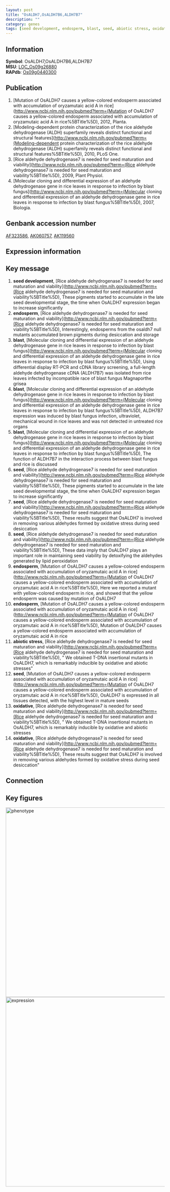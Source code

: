 ```yaml
---
layout: post
title: "OsALDH7,OsALDH7B6,ALDH7B7"
description: ""
category: genes
tags: [seed development, endosperm, blast, seed, abiotic stress, oxidative, Gene]
---
```


## Information
__Symbol__: OsALDH7,OsALDH7B6,ALDH7B7  
__MSU__: [LOC_Os09g26880](http://rice.plantbiology.msu.edu/cgi-bin/ORF_infopage.cgi?orf=LOC_Os09g26880)  
__RAPdb__: [Os09g0440300](http://rapdb.dna.affrc.go.jp/viewer/gbrowse_details/irgsp1?name=Os09g0440300)  

## Publication
1. [Mutation of OsALDH7 causes a yellow-colored endosperm associated with accumulation of oryzamutaic acid A in rice](http://www.ncbi.nlm.nih.gov/pubmed?term=(Mutation of OsALDH7 causes a yellow-colored endosperm associated with accumulation of oryzamutaic acid A in rice%5BTitle%5D), 2012, Planta.
2. [Modeling-dependent protein characterization of the rice aldehyde dehydrogenase (ALDH) superfamily reveals distinct functional and structural features](http://www.ncbi.nlm.nih.gov/pubmed?term=(Modeling-dependent protein characterization of the rice aldehyde dehydrogenase (ALDH) superfamily reveals distinct functional and structural features%5BTitle%5D), 2010, PLoS One.
3. [Rice aldehyde dehydrogenase7 is needed for seed maturation and viability](http://www.ncbi.nlm.nih.gov/pubmed?term=(Rice aldehyde dehydrogenase7 is needed for seed maturation and viability%5BTitle%5D), 2009, Plant Physiol.
4. [Molecular cloning and differential expression of an aldehyde dehydrogenase gene in rice leaves in response to infection by blast fungus](http://www.ncbi.nlm.nih.gov/pubmed?term=(Molecular cloning and differential expression of an aldehyde dehydrogenase gene in rice leaves in response to infection by blast fungus%5BTitle%5D), 2007, Biologia.

## Genbank accession number
[AF323586](http://www.ncbi.nlm.nih.gov/nuccore/AF323586), [AK060757](http://www.ncbi.nlm.nih.gov/nuccore/AK060757), [AK119560](http://www.ncbi.nlm.nih.gov/nuccore/AK119560)

## Expression information

## Key message
1. __seed development__, [Rice aldehyde dehydrogenase7 is needed for seed maturation and viability](http://www.ncbi.nlm.nih.gov/pubmed?term=(Rice aldehyde dehydrogenase7 is needed for seed maturation and viability%5BTitle%5D),  These pigments started to accumulate in the late seed developmental stage, the time when OsALDH7 expression began to increase significantly
2. __endosperm__, [Rice aldehyde dehydrogenase7 is needed for seed maturation and viability](http://www.ncbi.nlm.nih.gov/pubmed?term=(Rice aldehyde dehydrogenase7 is needed for seed maturation and viability%5BTitle%5D),  Interestingly, endosperms from the osaldh7 null mutants accumulated brown pigments during desiccation and storage
3. __blast__, [Molecular cloning and differential expression of an aldehyde dehydrogenase gene in rice leaves in response to infection by blast fungus](http://www.ncbi.nlm.nih.gov/pubmed?term=(Molecular cloning and differential expression of an aldehyde dehydrogenase gene in rice leaves in response to infection by blast fungus%5BTitle%5D),  Using diﬀerential display RT-PCR and cDNA library screening, a full-length aldehyde dehydrogenase cDNA (ALDH7B7) was isolated from rice leaves infected by incompatible race of blast fungus Magnaporthe grisea
4. __blast__, [Molecular cloning and differential expression of an aldehyde dehydrogenase gene in rice leaves in response to infection by blast fungus](http://www.ncbi.nlm.nih.gov/pubmed?term=(Molecular cloning and differential expression of an aldehyde dehydrogenase gene in rice leaves in response to infection by blast fungus%5BTitle%5D),  ALDH7B7 expression was induced by blast fungus infection, ultraviolet, mechanical wound in rice leaves and was not detected in untreated rice organs
5. __blast__, [Molecular cloning and differential expression of an aldehyde dehydrogenase gene in rice leaves in response to infection by blast fungus](http://www.ncbi.nlm.nih.gov/pubmed?term=(Molecular cloning and differential expression of an aldehyde dehydrogenase gene in rice leaves in response to infection by blast fungus%5BTitle%5D),  The function of ALDH7B7 in the interaction process between blast fungus and rice is discussed
6. __seed__, [Rice aldehyde dehydrogenase7 is needed for seed maturation and viability](http://www.ncbi.nlm.nih.gov/pubmed?term=(Rice aldehyde dehydrogenase7 is needed for seed maturation and viability%5BTitle%5D),  These pigments started to accumulate in the late seed developmental stage, the time when OsALDH7 expression began to increase significantly
7. __seed__, [Rice aldehyde dehydrogenase7 is needed for seed maturation and viability](http://www.ncbi.nlm.nih.gov/pubmed?term=(Rice aldehyde dehydrogenase7 is needed for seed maturation and viability%5BTitle%5D),  These results suggest that OsALDH7 is involved in removing various aldehydes formed by oxidative stress during seed desiccation
8. __seed__, [Rice aldehyde dehydrogenase7 is needed for seed maturation and viability](http://www.ncbi.nlm.nih.gov/pubmed?term=(Rice aldehyde dehydrogenase7 is needed for seed maturation and viability%5BTitle%5D),  These data imply that OsALDH7 plays an important role in maintaining seed viability by detoxifying the aldehydes generated by lipid peroxidation
9. __endosperm__, [Mutation of OsALDH7 causes a yellow-colored endosperm associated with accumulation of oryzamutaic acid A in rice](http://www.ncbi.nlm.nih.gov/pubmed?term=(Mutation of OsALDH7 causes a yellow-colored endosperm associated with accumulation of oryzamutaic acid A in rice%5BTitle%5D),  Here we reported a mutant with yellow-colored endosperm in rice, and showed that the yellow endosperm was caused by mutation of OsALDH7
10. __endosperm__, [Mutation of OsALDH7 causes a yellow-colored endosperm associated with accumulation of oryzamutaic acid A in rice](http://www.ncbi.nlm.nih.gov/pubmed?term=(Mutation of OsALDH7 causes a yellow-colored endosperm associated with accumulation of oryzamutaic acid A in rice%5BTitle%5D), Mutation of OsALDH7 causes a yellow-colored endosperm associated with accumulation of oryzamutaic acid A in rice
11. __abiotic stress__, [Rice aldehyde dehydrogenase7 is needed for seed maturation and viability](http://www.ncbi.nlm.nih.gov/pubmed?term=(Rice aldehyde dehydrogenase7 is needed for seed maturation and viability%5BTitle%5D), " We obtained T-DNA insertional mutants in OsALDH7, which is remarkably inducible by oxidative and abiotic stresses"
12. __seed__, [Mutation of OsALDH7 causes a yellow-colored endosperm associated with accumulation of oryzamutaic acid A in rice](http://www.ncbi.nlm.nih.gov/pubmed?term=(Mutation of OsALDH7 causes a yellow-colored endosperm associated with accumulation of oryzamutaic acid A in rice%5BTitle%5D),  OsALDH7 is expressed in all tissues detected, with the highest level in mature seeds
13. __oxidative__, [Rice aldehyde dehydrogenase7 is needed for seed maturation and viability](http://www.ncbi.nlm.nih.gov/pubmed?term=(Rice aldehyde dehydrogenase7 is needed for seed maturation and viability%5BTitle%5D), " We obtained T-DNA insertional mutants in OsALDH7, which is remarkably inducible by oxidative and abiotic stresses
14. __oxidative__, [Rice aldehyde dehydrogenase7 is needed for seed maturation and viability](http://www.ncbi.nlm.nih.gov/pubmed?term=(Rice aldehyde dehydrogenase7 is needed for seed maturation and viability%5BTitle%5D),  These results suggest that OsALDH7 is involved in removing various aldehydes formed by oxidative stress during seed desiccation"

## Connection

## Key figures
<img src="http://ricencode.github.io/images/OsALDH7~OsALDH7B6~ALDH7B7.pheno.png" alt="phenotype"  style="width: 600px;"/>

<img src="http://ricencode.github.io/images/OsALDH7~OsALDH7B6~ALDH7B7.exp.png" alt="expression"  style="width: 600px;"/>


